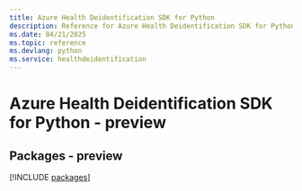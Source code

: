```yaml
---
title: Azure Health Deidentification SDK for Python
description: Reference for Azure Health Deidentification SDK for Python
ms.date: 04/21/2025
ms.topic: reference
ms.devlang: python
ms.service: healthdeidentification
---
```

# Azure Health Deidentification SDK for Python - preview
## Packages - preview
[!INCLUDE [packages](health-deidentification-index.md)]